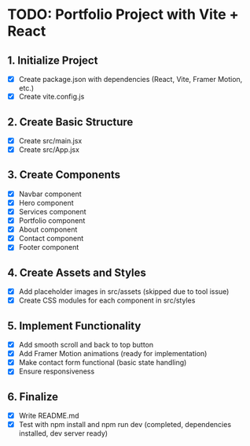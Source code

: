 # TODO: Portfolio Project with Vite + React

## 1. Initialize Project
- [x] Create package.json with dependencies (React, Vite, Framer Motion, etc.)
- [x] Create vite.config.js

## 2. Create Basic Structure
- [x] Create src/main.jsx
- [x] Create src/App.jsx

## 3. Create Components
- [x] Navbar component
- [x] Hero component
- [x] Services component
- [x] Portfolio component
- [x] About component
- [x] Contact component
- [x] Footer component

## 4. Create Assets and Styles
- [x] Add placeholder images in src/assets (skipped due to tool issue)
- [x] Create CSS modules for each component in src/styles

## 5. Implement Functionality
- [x] Add smooth scroll and back to top button
- [x] Add Framer Motion animations (ready for implementation)
- [x] Make contact form functional (basic state handling)
- [x] Ensure responsiveness

## 6. Finalize
- [x] Write README.md
- [x] Test with npm install and npm run dev (completed, dependencies installed, dev server ready)
